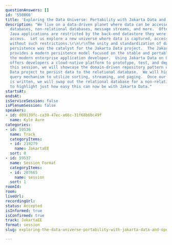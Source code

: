 ```yaml
---
questionAnswers: []
id: '550866'
title: 'Exploring the Data Universe: Portability with Jakarta Data and Open Liberty'
description: "We live on a data-driven planet where data can be accessed from relational
  databases, non-relational databases, message streams, and more.  Often our enterprise
  Java applications are restricted by the back-end datastore they were written to
  access.  Let us explore a new universe where data is captured, accessed, and persisted
  without such restrictions.\r\n\r\nThe unity and standardization of data access and
  persistence was the catalyst for the Jakarta Data project.  The Jakarta Data specification
  provides a modern persistence model focused on the stable and portable needs of
  the modern enterprise application developer.  Using Jakarta Data on Open Liberty
  offers developers a cloud-native platform to prototype, test, and deploy applications.\r\n\r\nIn
  this session, we will showcase the domain-driven repository pattern of the Jakarta
  Data project to persist data to the relational database.  We will highlight the
  query mechanism to utilize sorting, streaming, and paging.  Once our application
  is written, we will swap out the relational database for a non-relational database
  to highlight just how easy this can now be with Jakarta Data."
startsAt: 
endsAt: 
isServiceSession: false
isPlenumSession: false
speakers:
- id: d09139fc-ca39-47ec-a66c-31f68b6bc49f
  name: Kyle Aure
categories:
- id: 59536
  name: Track
  categoryItems:
  - id: 219279
    name: JakartaEE
  sort: 0
- id: 59537
  name: Session Format
  categoryItems:
  - id: 207665
    name: session
  sort: 1
roomId: 
room: 
liveUrl: 
recordingUrl: 
status: Accepted
isInformed: true
isConfirmed: true
track: JakartaEE
format: session
slug: exploring-the-data-universe-portability-with-jakarta-data-and-open-liberty

---
```

